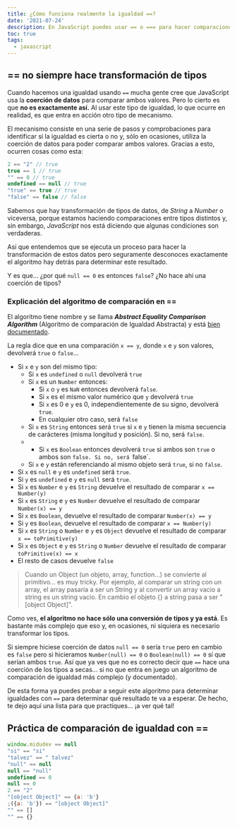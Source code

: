 ```yaml
---
title: ¿Cómo funciona realmente la igualdad ==?
date: '2021-07-24'
description: En JavaScript puedes usar == o === para hacer comparaciones. Deberías usar siempre el estricto pero te explico como funciona el ==.
toc: true
tags:
  - javascript
---
```


## == no siempre hace transformación de tipos

Cuando hacemos una igualdad usando `==` mucha gente cree que JavaScript usa la **coerción de datos** para comparar ambos valores. Pero lo cierto es que **no es exactamente así.** Al usar este tipo de igualdad, lo que ocurre en realidad, es que entra en acción otro tipo de mecanismo.

El mecanismo consiste en una serie de pasos y comprobaciones para identificar si la igualdad es cierta o no y, sólo en ocasiones, utiliza la coerción de datos para poder comparar ambos valores. Gracias a esto, ocurren cosas como esta:

```javascript
2 == "2" // true
true == 1 // true
"" == 0 // true
undefined == null // true
"true" == true // true
"false" == false // false
```

Sabemos que hay transformación de tipos de datos, de *String* a *Number* o viceversa, porque estamos haciendo comparaciones entre tipos distintos y, sin embargo, *JavaScript* nos está diciendo que algunas condiciones son verdaderas.

Así que entendemos que se ejecuta un proceso para hacer la transformación de estos datos pero seguramente desconoces exactamente el algoritmo hay detrás para determinar este resultado.

Y es que... ¿por qué `null == 0` es entonces `false`? ¿No hace ahí una coerción de tipos?

### Explicación del algoritmo de comparación en ==
El algoritmo tiene nombre y se llama ***Abstract Equality Comparison Algorithm*** (Algoritmo de comparación de Igualdad Abstracta) y está [bien documentado][Ref].

La regla dice que en una comparación `x == y`, donde `x` e `y` son valores, devolverá `true` o `false`...

* Si `x` e `y` son del mismo tipo:
  * Si `x` es `undefined` o `null` devolverá `true`
  * Si `x` es un `Number` entonces:
    * Si `x` o `y` es `NaN` entonces devolverá `false`.
    * Si `x` es el mismo valor numérico que `y` devolverá `true`
    * Si `x` es 0 e `y` es 0, independientemente de su signo, devolverá `true`.
    * En cualquier otro caso, será `false`
  * Si `x` es `String` entonces será `true` si `x` e `y` tienen la misma secuencia de carácteres (misma longitud y posición). Si no, será `false`.
  * * Si `x` es `Boolean` entonces devolverá `true` si ambos son `true` o ambos son `false. Si no, será `false`.
  * Si `x` e `y` están referenciando al mismo objeto será `true`, si no `false`. 
* Si `x` es `null` e `y` es `undefined` será `true`. 
* Si `y` es `undefined` e `y` es `null` será `true`. 
* Si `x` es `Number` e `y` es `String` devuelve el resultado de comparar `x == Number(y)`
* Si `x` es `String` e `y` es `Number` devuelve el resultado de comparar `Number(x) == y`
* Si `x` es `Boolean`, devuelve el resultado de comparar `Number(x) == y`
* Si `y` es `Boolean`, devuelve el resultado de comparar `x == Number(y)`
* Si `x` es `String` o `Number` e `y` es `Object` devuelve el resultado de comparar `x == toPrimitive(y)`
* Si `x` es `Object` e `y` es `String` o `Number` devuelve el resultado de comparar `toPrimitive(x) == x`
* El resto de casos devuelve `false`

> Cuando un Object (un objeto, array, function...) se convierte al primitivo... es muy tricky. Por ejemplo, al comparar un string con un array, el array pasaría a ser un String y al convertir un array vacio a string es un string vacio. En cambio el objeto {} a string pasa a ser "[object Object]".

Como ves, **el algoritmo no hace sólo una conversión de tipos y ya está**. Es bastante más complejo que eso y, en ocasiones, ni siquiera es necesario transformar los tipos.

Si siempre hiciese coerción de datos `null == 0` sería `true` pero en cambio es `false` pero si hicieramos `Number(null) == 0` o `Boolean(null) == 0` sí que serían ambos `true`. Así que ya ves que no es correcto decir que `==` hace una coerción de los tipos a secas... si no que entra en juego un algoritmo de comparación de igualdad más complejo (y documentado).

De esta forma ya puedes probar a seguir este algoritmo para determinar igualdades con `==` para determinar qué resultado te va a esperar. De hecho, te dejo aquí una lista para que practiques... ¡a ver qué tal!

## Práctica de comparación de igualdad con ==

```javascript
window.midudev == null
"si" == "si"
"talvez" == " talvez"
"null" == null
null == "null"
undefined == 0
null == 0
2 == "2"
"[object Object]" == {a: 'b'}
;({a: 'b'}) == "[object Object]"
"" == []
"" == {}
```

[Ref]: https://262.ecma-international.org/5.1/#sec-11.9.3 "The Abstract Equality Comparison Algorithm"
